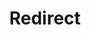 ﻿---
layout: src/layouts/Redirect.astro
title: Redirect
redirect: https://octopus.com/docs/administration/data/octopus-database
pubDate:  2023-01-01
navSearch: false
navSitemap: false
navMenu: false
---

